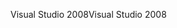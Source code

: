 <span data-ttu-id="18369-101">Visual Studio 2008</span><span class="sxs-lookup"><span data-stu-id="18369-101">Visual Studio 2008</span></span>